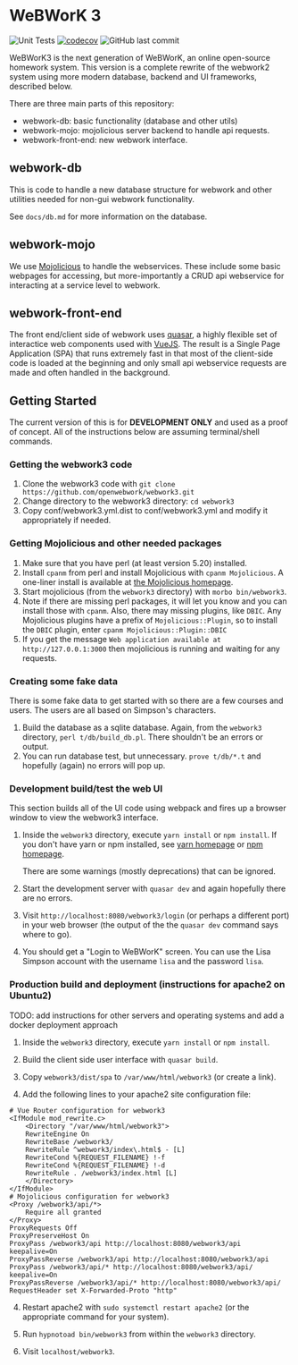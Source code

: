 # WeBWorK 3

![Unit Tests](https://github.com/openwebwork/webwork3/actions/workflows/unit-tests.yml/badge.svg)
[![codecov](https://codecov.io/gh/openwebwork/webwork3/branch/main/graph/badge.svg?token=XXXX)](https://codecov.io/gh/openwebwork/webwork3)
![GitHub last commit](https://img.shields.io/github/last-commit/openwebwork/webwork3)

WeBWorK3 is the next generation of WeBWorK, an online open-source homework system.  This version is a complete rewrite
of the webwork2 system using more modern database, backend and UI frameworks, described below.

There are three main parts of this repository:

* webwork-db: basic functionality (database and other utils)
* webwork-mojo: mojolicious server backend to handle api requests.
* webwork-front-end: new webwork interface.

## webwork-db

This is code to handle a new database structure for webwork and
other utilities needed for non-gui webwork functionality.

See `docs/db.md` for more information on the database.

## webwork-mojo

We use [Mojolicious](http://mojolicious.org) to handle the webservices.  These include some basic webpages for
accessing, but more-importantly a CRUD api webservice for interacting at a service level to webwork.

## webwork-front-end

The front end/client side of webwork uses [quasar](http://quasar.dev), a highly flexible set of interactice web
components used with [VueJS](http://v3.vuejs.org).  The result is a Single Page Application (SPA) that runs extremely
fast in that most of the client-side code is loaded at the beginning and only small api webservice requests are made and
often handled in the background.

## Getting Started

The current version of this is for **DEVELOPMENT ONLY** and used as a proof of concept.  All of the instructions below
are assuming terminal/shell commands.

### Getting the webwork3 code

1. Clone the webwork3 code with `git clone https://github.com/openwebwork/webwork3.git`
2. Change directory to the webwork3 directory: `cd webwork3`
3. Copy conf/webwork3.yml.dist to conf/webwork3.yml and modify it appropriately if needed.

### Getting Mojolicious and other needed packages

1. Make sure that you have perl (at least version 5.20) installed.
2. Install `cpanm` from perl and install Mojolicious with `cpanm Mojolicious`.
   A one-liner install is available at [the Mojolicious homepage](https://mojolicious.org/).
3. Start mojolicious (from the `webwork3` directory) with `morbo bin/webwork3`.
4. Note if there are missing perl packages, it will let you know and you can install those with `cpanm`.
   Also, there may missing plugins, like `DBIC`.  Any Mojolicious plugins have a prefix of `Mojolicious::Plugin`, so to
   install the `DBIC` plugin, enter `cpanm Mojolicious::Plugin::DBIC`
5. If you get the message `Web application available at http://127.0.0.1:3000` then mojolicious is running and waiting
   for any requests.

### Creating some fake data

There is some fake data to get started with so there are a few courses and users.  The users are all based on Simpson's
characters.

1. Build the database as a sqlite database.  Again, from the `webwork3` directory, `perl t/db/build_db.pl`.  There
   shouldn't be an errors or output.
2. You can run database test, but unnecessary.  `prove t/db/*.t` and hopefully (again) no errors will pop up.

### Development build/test the web UI

This section builds all of the UI code using webpack and fires up a browser window to view the webwork3 interface.

1. Inside the `webwork3` directory, execute `yarn install` or `npm install`.  If you don't have yarn or npm installed,
   see [yarn homepage](https://yarnpkg.com/) or [npm homepage](https://docs.npmjs.com/).

   There are some warnings (mostly deprecations) that can be ignored.

2. Start the development server with `quasar dev` and again hopefully there are no errors.

3. Visit `http://localhost:8080/webwork3/login` (or perhaps a different port) in your web browser (the output of the
   the `quasar dev` command says where to go).

4. You should get a "Login to WeBWorK" screen.  You can use the Lisa Simpson account with the username `lisa` and the
   password `lisa`.

### Production build and deployment (instructions for apache2 on Ubuntu2)

TODO: add instructions for other servers and operating systems and add a docker deployment approach

1. Inside the `webwork3` directory, execute `yarn install` or `npm install`.

2. Build the client side user interface with `quasar build`.

3. Copy `webwork3/dist/spa` to `/var/www/html/webwork3` (or create a link).

4. Add the following lines to your apache2 site configuration file:

```apacheconf
# Vue Router configuration for webwork3
<IfModule mod_rewrite.c>
    <Directory "/var/www/html/webwork3">
    RewriteEngine On
    RewriteBase /webwork3/
    RewriteRule ^webwork3/index\.html$ - [L]
    RewriteCond %{REQUEST_FILENAME} !-f
    RewriteCond %{REQUEST_FILENAME} !-d
    RewriteRule . /webwork3/index.html [L]
    </Directory>
</IfModule>
# Mojolicious configuration for webwork3
<Proxy /webwork3/api/*>
    Require all granted
</Proxy>
ProxyRequests Off
ProxyPreserveHost On
ProxyPass /webwork3/api http://localhost:8080/webwork3/api keepalive=On
ProxyPassReverse /webwork3/api http://localhost:8080/webwork3/api
ProxyPass /webwork3/api/* http://localhost:8080/webwork3/api/ keepalive=On
ProxyPassReverse /webwork3/api/* http://localhost:8080/webwork3/api/
RequestHeader set X-Forwarded-Proto "http"
```

4. Restart apache2 with `sudo systemctl restart apache2` (or the appropriate command for your system).

5. Run `hypnotoad bin/webwork3` from within the `webwork3` directory.

6. Visit `localhost/webwork3`.
